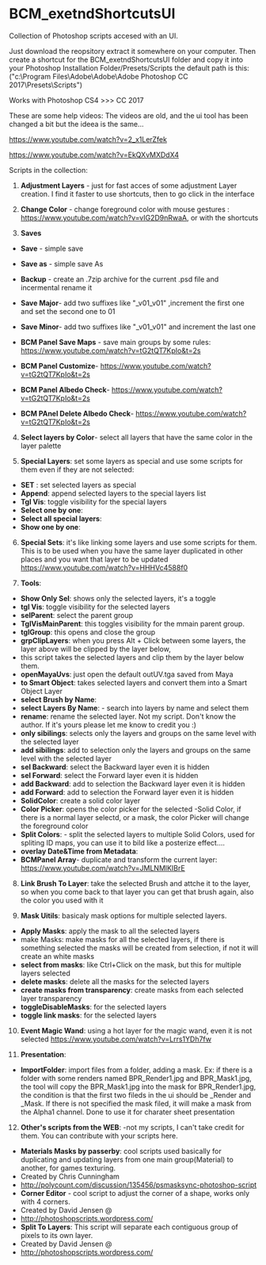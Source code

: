 # BCM_exetndShortcutsUI
Collection of Photoshop scripts accesed with an UI. 

Just download the reopsitory extract it somewhere on your computer. Then create a shortcut for the BCM_exetndShortcutsUI folder and copy it
into your Photoshop Installation Folder/Presets/Scripts the default path is this:("c:\Program Files\Adobe\Adobe\Adobe Photoshop CC 2017\Presets\Scripts")

Works with Photoshop CS4 >>> CC 2017

These are some help videos:
The videos are old, and the ui tool has been changed a bit but the ideea is the same...

https://www.youtube.com/watch?v=2_x1LerZfek

https://www.youtube.com/watch?v=EkQXvMXDdX4


Scripts in the collection:

1. **Adjustment Layers** - just for fast acces of some adjustment Layer creation. I find it faster to use shortcuts, then to go click in the interface

2. **Change Color** - change foreground color with mouse gestures : https://www.youtube.com/watch?v=vIG2D9nRwaA, or with the shortcuts

3. **Saves**
  * **Save** - simple save
  * **Save as** - simple save As
  * **Backup** - create an .7zip archive for the current .psd file and incermental rename it
  * **Save Major**- add two suffixes like "_v01_v01" ,increment the first one and set the second one to 01
  * **Save Minor**- add two suffixes like "_v01_v01" and increment the last one

  * **BCM Panel Save Maps** - save main groups by some rules: https://www.youtube.com/watch?v=tG2tQT7KpIo&t=2s
  * **BCM Panel Customize**- https://www.youtube.com/watch?v=tG2tQT7KpIo&t=2s
  * **BCM Panel Albedo Check**- https://www.youtube.com/watch?v=tG2tQT7KpIo&t=2s
  * **BCM PAnel Delete Albedo Check**- https://www.youtube.com/watch?v=tG2tQT7KpIo&t=2s

4. **Select layers by Color**- select all layers that have the same color in the layer palette

5. **Special Layers**: set some layers as special and use some scripts for them even if they are not selected:
  * **SET** : set selected layers as special
  * **Append**: append selected layers to the special layers list
  * **Tgl Vis**: toggle visibility for the special layers
  * **Select one by one**: 
  * **Select all special layers**:
  * **Show one by one**:

6. **Special Sets**: it's like linking some layers and use some scripts for them. This is to be used when you have the same layer duplicated in other places and you want that layer to be updated
    https://www.youtube.com/watch?v=HHHVc4588f0

7. **Tools**:
  * **Show Only Sel**: shows only the selected layers, it's a toggle
  * **tgl Vis**: toggle visibility for the selected layers
  * **selParent**: select the parent group
  * **TglVisMainParent**: this toggles visibility for the mmain parent group.
  * **tglGroup**: this opens and close the group
  * **grpClipLayers**: when you press Alt + Click between some layers, the layer above will be clipped by the layer below,
  *    this script takes the selected layers and clip them by the layer below them.
  * **openMayaUvs**: just open the default outUV.tga saved from Maya
  * **to Smart Object**: takes selected layers and convert them into a Smart Object Layer
  * **select Brush by Name**:
  * **select Layers By Name**: - search into layers by name and select them
  * **rename**: rename the selected layer. Not my script. Don't know the author. If it's yours please let me know to credit you :)
  * **only sibilings**: selects only the layers and groups on the same level with the selected layer
  * **add sibilings**: add to selection only the layers and groups on the same level with the selected layer
  * **sel Backward**: select the Backward layer even it is hidden
  * **sel Forward**: select the Forward layer even it is hidden
  * **add Backward**: add to selection the Backward layer even it is hidden
  * **add Forward**: add to selection the Forward layer even it is hidden
  * **SolidColor**: create a solid color layer
  * **Color Picker**: opens the color picker for the selected -Solid Color, if there is a normal layer selectd, or a mask, the color Picker will change the foreground color
  * **Split Colors**: - split the selected layers to multiple Solid Colors, used for spliting ID maps, you can use it to bild like a posterize effect.... 
  * **overlay Date&Time from Metadata**: 
  * **BCMPanel Array**- duplicate and transform the current layer: https://www.youtube.com/watch?v=JMLNMlKIBrE

8. **Link Brush To Layer**: take the selected Brush and attche it to the layer, so when you come back to that layer you can 
    get that brush again, also the color you used with it

9. **Mask Uitils**: basicaly mask options for multiple selected layers.
  * **Apply Masks**: apply the mask to all the selected layers
  * make Masks: make masks for all the selected layers, if there is something selected the masks will be created from selection, if not it will create an white masks
  * **select from masks**: like Ctrl+Click on the mask, but this for multiple layers selected
  * **delete masks**: delete all the masks for the selected layers
  * **create masks from transparency**: create masks from each selected layer transparency
  * **toggleDisableMasks**: for the selected layers
  * **toggle link masks**: for the selected layers

10. **Event Magic Wand**: using a hot layer for the magic wand, even it is not selected
    https://www.youtube.com/watch?v=Lrrs1YDh7fw

11. **Presentation**: 
  * **ImportFolder**: import files from a folder, adding a mask. Ex: if there is a folder with some renders named BPR_Render1.jpg and BPR_Mask1.jpg, the tool will copy the BPR_Mask1.jpg into the mask for BPR_Render1.jpg, the condition is that the first two fileds in the ui should be _Render and _Mask. If there is not specified the mask filed, it will make a mask from the Alpha1 channel. Done to use it for charater sheet presentation

12. **Other's scripts from the WEB**: -not my scripts, I can't take credit for them. You can contribute with your scripts   here.
  * **Materials Masks by passerby**: cool scripts used basically for duplicating and updating layers from one main group(Material) to another, for games texturing. 
  *   Created by Chris Cunningham
  *   http://polycount.com/discussion/135456/psmasksync-photoshop-script
  * **Corner Editor** - cool script to adjust the corner of a shape, works only with 4 corners. 
  *   Created by David Jensen @
  *   http://photoshopscripts.wordpress.com/
  * **Split To Layers**: This script will separate each contiguous group of pixels to its own layer.
  *   Created by David Jensen @
  *   http://photoshopscripts.wordpress.com/

